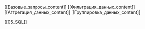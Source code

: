 

[[Базовые_запросы_content]]
[[Фильтрация_данных_content]]
[[Аггрегация_данных_content]]
[[Группировка_данных_content]]

[[05_SQL]]